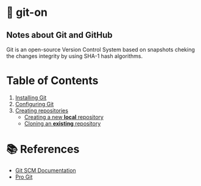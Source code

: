 # :book: git-on 
## Notes about Git and GitHub
Git is an open-source Version Control System based on snapshots cheking the changes integrity by using SHA-1 hash algorithms.


<div id='00-toc'/>

# Table of Contents
1. [Installing Git](01_installing_git.md#01-installing-git)
2. [Configuring Git](02_configuring_git.md#02-configuring-git)
3. [Creating repositories](03_creating_repositories.md#03-creating-repositories)
   - [Creating a new **local** repository](03_creating_repositories.md#31-creating-a-repo)
   - [Cloning an **existing** repository](03_creating_repositories.md#32-cloning-a-repo)


# :books: References
- [Git SCM Documentation](https://git-scm.com/doc)
- [Pro Git](https://www.amazon.com/Pro-Git-Scott-Chacon/dp/1484200772)